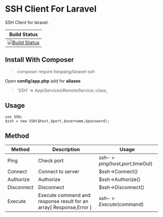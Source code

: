 # SSH Client For Laravel
SSH Client for laravel.

| Build Status |
| ---- |
| [![Build Status](https://circleci.com/gh/HexPang/laravel-ssh.png?circle-token=7b09b960cbb1ddff17c8d93ccf7db44834569514)]() |

## Install With Composer
> composer require hexpang/laravel-ssh

Open **config/app.php** add for **aliases**

> 'SSH' => App\Services\RemoteService::class,

## Usage

```
use SSH;
$ssh = new SSH($host,$port,$username,$password);
```

## Method
| Method | Description | Usage |
| ------ | ----------- | ----- |
| Ping | Check port | $ssh->ping($host,$port,$timeOut)
| Connect | Connect to server | $ssh->Connect() |
| Authorize | Authorize | $ssh->Authorize() |
| Disconnect | Disconnect | $ssh->Disconnect() |
| Execute | Execute command and response result for an array[ Response,Error ] | $ssh->Execute($command) |
